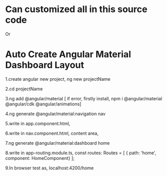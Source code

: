 Can customized all in this source code
=====================================

Or

Auto Create Angular Material Dashboard Layout
================================
1.create angular new project, ng new projectName

2.cd projectName

3.ng add @angular/material [ if error, firstly install, npm i @angular/material @angular/cdk @angular/animations]

4.ng generate @angular/material:navigation nav

5.write in app.component.html, <app-nav></app-nav>

6.write in nav.component.html, content area,<router-outlet></router-outlet>

7.ng generate @angular/material:dashboard home

8.write in app-routing.module.ts, const routes: Routes = [
  { path: 'home', component: HomeComponent}
];

9.In browser test as, localhost:4200/home

